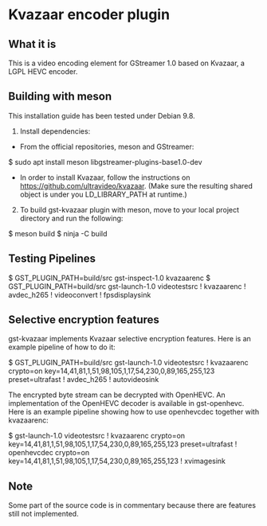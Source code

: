 Kvazaar encoder plugin
======================

What it is
----------

This is a video encoding element for GStreamer 1.0 based on Kvazaar, a LGPL HEVC
encoder.

Building with meson
-------------------

This installation guide has been tested under Debian 9.8.

1. Install dependencies:

- From the official repositories, meson and GStreamer:

 $ sudo apt install meson libgstreamer-plugins-base1.0-dev

- In order to install Kvazaar, follow the instructions on
https://github.com/ultravideo/kvazaar. (Make sure the resulting shared object
is under you LD_LIBRARY_PATH at runtime.)

2. To build gst-kvazaar plugin with meson, move to your local project directory and run
the following:

 $ meson build
 $ ninja -C build

Testing Pipelines
-----------------

 $ GST_PLUGIN_PATH=build/src gst-inspect-1.0 kvazaarenc
 $ GST_PLUGIN_PATH=build/src gst-launch-1.0 videotestsrc ! kvazaarenc ! avdec_h265 ! videoconvert ! fpsdisplaysink

Selective encryption features
-----------------------------

gst-kvazaar implements Kvazaar selective encryption features. Here is an example
pipeline of how to do it:

 $ GST_PLUGIN_PATH=build/src gst-launch-1.0 videotestsrc ! kvazaarenc crypto=on key=14,41,81,1,51,98,105,1,17,54,230,0,89,165,255,123 preset=ultrafast ! avdec_h265 ! autovideosink

The encrypted byte stream can be decrypted with OpenHEVC. An implementation of
the OpenHEVC decoder is available in gst-openhevc. Here is an example pipeline
showing how to use openhevcdec together with kvazaarenc:

 $ gst-launch-1.0 videotestsrc ! kvazaarenc crypto=on key=14,41,81,1,51,98,105,1,17,54,230,0,89,165,255,123 preset=ultrafast ! openhevcdec crypto=on key=14,41,81,1,51,98,105,1,17,54,230,0,89,165,255,123 ! xvimagesink

Note
----

Some part of the source code is in commentary because there are features still
not implemented.

